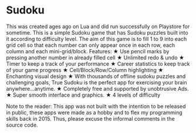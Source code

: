 # Sudoku
This was created ages ago on Lua and did run successfully on Playstore for sometime. This is a simple Sudoku game that has Sudoku puzzles built into it according to difficulty level. The aim of this game is to fill 1 to 9 into each grid cell so that each number can only appear once in each row, each column and each mini-grid/block. 
Features: 
★ Use pencil marks by pressing another number in already filled cell 
★ Unlimited redo &amp; undo 
★ Timer to keep a track of your performance 
★ Career statistics to keep track of your game progress 
★ Cell/Block/Row/Column highlighting
★ Enchanting visual design 
★ With thousands of offline sudoku puzzles and challenging goals, True Sudoku is the perfect app for exercising your brain anywhere...anytime. 
★ Completely free and supported by unobtrusive Ads. 
★ Super smooth interface and graphics. 
★ 4 levels of difficulty


 Note to the reader:
 This app was not built with the intention to be released in public, these apps were made as a hobby and to flex my programming skills back in 2015. Thus, please excuse the informal comments in the source code. 